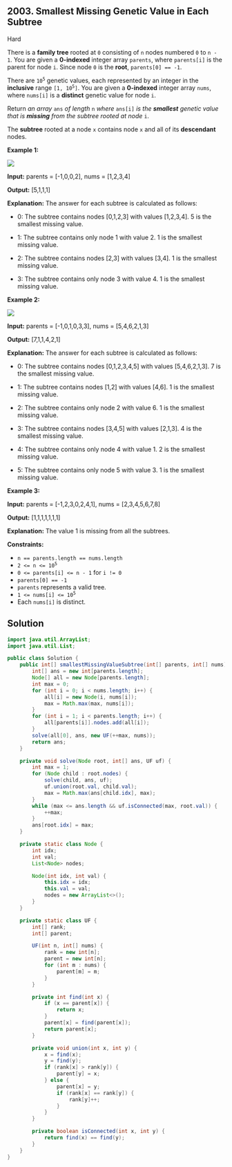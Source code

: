 ## 2003\. Smallest Missing Genetic Value in Each Subtree

Hard

There is a **family tree** rooted at `0` consisting of `n` nodes numbered `0` to `n - 1`. You are given a **0-indexed** integer array `parents`, where `parents[i]` is the parent for node `i`. Since node `0` is the **root**, `parents[0] == -1`.

There are <code>10<sup>5</sup></code> genetic values, each represented by an integer in the **inclusive** range <code>[1, 10<sup>5</sup>]</code>. You are given a **0-indexed** integer array `nums`, where `nums[i]` is a **distinct** genetic value for node `i`.

Return _an array_ `ans` _of length_ `n` _where_ `ans[i]` _is_ _the **smallest** genetic value that is **missing** from the subtree rooted at node_ `i`.

The **subtree** rooted at a node `x` contains node `x` and all of its **descendant** nodes.

**Example 1:**

![](https://assets.leetcode.com/uploads/2021/08/23/case-1.png)

**Input:** parents = [-1,0,0,2], nums = [1,2,3,4]

**Output:** [5,1,1,1]

**Explanation:** The answer for each subtree is calculated as follows: 

- 0: The subtree contains nodes [0,1,2,3] with values [1,2,3,4]. 5 is the smallest missing value. 

- 1: The subtree contains only node 1 with value 2. 1 is the smallest missing value. 

- 2: The subtree contains nodes [2,3] with values [3,4]. 1 is the smallest missing value. 

- 3: The subtree contains only node 3 with value 4. 1 is the smallest missing value.

**Example 2:**

![](https://assets.leetcode.com/uploads/2021/08/23/case-2.png)

**Input:** parents = [-1,0,1,0,3,3], nums = [5,4,6,2,1,3]

**Output:** [7,1,1,4,2,1]

**Explanation:** The answer for each subtree is calculated as follows: 

- 0: The subtree contains nodes [0,1,2,3,4,5] with values [5,4,6,2,1,3]. 7 is the smallest missing value. 

- 1: The subtree contains nodes [1,2] with values [4,6]. 1 is the smallest missing value. 

- 2: The subtree contains only node 2 with value 6. 1 is the smallest missing value. 

- 3: The subtree contains nodes [3,4,5] with values [2,1,3]. 4 is the smallest missing value. 

- 4: The subtree contains only node 4 with value 1. 2 is the smallest missing value. 

- 5: The subtree contains only node 5 with value 3. 1 is the smallest missing value.

**Example 3:**

**Input:** parents = [-1,2,3,0,2,4,1], nums = [2,3,4,5,6,7,8]

**Output:** [1,1,1,1,1,1,1]

**Explanation:** The value 1 is missing from all the subtrees.

**Constraints:**

*   `n == parents.length == nums.length`
*   <code>2 <= n <= 10<sup>5</sup></code>
*   `0 <= parents[i] <= n - 1` for `i != 0`
*   `parents[0] == -1`
*   `parents` represents a valid tree.
*   <code>1 <= nums[i] <= 10<sup>5</sup></code>
*   Each `nums[i]` is distinct.

## Solution

```java
import java.util.ArrayList;
import java.util.List;

public class Solution {
    public int[] smallestMissingValueSubtree(int[] parents, int[] nums) {
        int[] ans = new int[parents.length];
        Node[] all = new Node[parents.length];
        int max = 0;
        for (int i = 0; i < nums.length; i++) {
            all[i] = new Node(i, nums[i]);
            max = Math.max(max, nums[i]);
        }
        for (int i = 1; i < parents.length; i++) {
            all[parents[i]].nodes.add(all[i]);
        }
        solve(all[0], ans, new UF(++max, nums));
        return ans;
    }

    private void solve(Node root, int[] ans, UF uf) {
        int max = 1;
        for (Node child : root.nodes) {
            solve(child, ans, uf);
            uf.union(root.val, child.val);
            max = Math.max(ans[child.idx], max);
        }
        while (max <= ans.length && uf.isConnected(max, root.val)) {
            ++max;
        }
        ans[root.idx] = max;
    }

    private static class Node {
        int idx;
        int val;
        List<Node> nodes;

        Node(int idx, int val) {
            this.idx = idx;
            this.val = val;
            nodes = new ArrayList<>();
        }
    }

    private static class UF {
        int[] rank;
        int[] parent;

        UF(int n, int[] nums) {
            rank = new int[n];
            parent = new int[n];
            for (int m : nums) {
                parent[m] = m;
            }
        }

        private int find(int x) {
            if (x == parent[x]) {
                return x;
            }
            parent[x] = find(parent[x]);
            return parent[x];
        }

        private void union(int x, int y) {
            x = find(x);
            y = find(y);
            if (rank[x] > rank[y]) {
                parent[y] = x;
            } else {
                parent[x] = y;
                if (rank[x] == rank[y]) {
                    rank[y]++;
                }
            }
        }

        private boolean isConnected(int x, int y) {
            return find(x) == find(y);
        }
    }
}
```